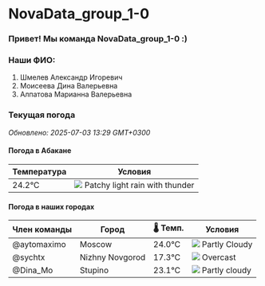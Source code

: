 # NovaData_group_1-0
### Привет! Мы команда NovaData_group_1-0 :)

### Наши ФИО:
1. Шмелев Александр Игоревич
2. Моисеева Дина Валерьевна
3. Алпатова Марианна Валерьевна

### Текущая погода
<!-- WEATHER:START -->
_Обновлено: 2025-07-03 13:29 GMT+0300_

#### Погода в Абакане

| Температура | Условия |
|-------------|----------|
| 24.2°C     | ![](https://cdn.weatherapi.com/weather/64x64/day/386.png) Patchy light rain with thunder |

#### Погода в наших городах

| Член команды  | Город               | 🌡️ Темп.  | Условия          |
|---------------|---------------------|-----------|--------------------|
| @aytomaximo    | Moscow              |   24.0°C | ![](https://cdn.weatherapi.com/weather/64x64/day/116.png) Partly Cloudy |
| @sychtx        | Nizhny Novgorod     |   17.3°C | ![](https://cdn.weatherapi.com/weather/64x64/day/122.png) Overcast     |
| @Dina_Mo       | Stupino             |   23.1°C | ![](https://cdn.weatherapi.com/weather/64x64/day/116.png) Partly cloudy |

<!-- WEATHER:END -->
